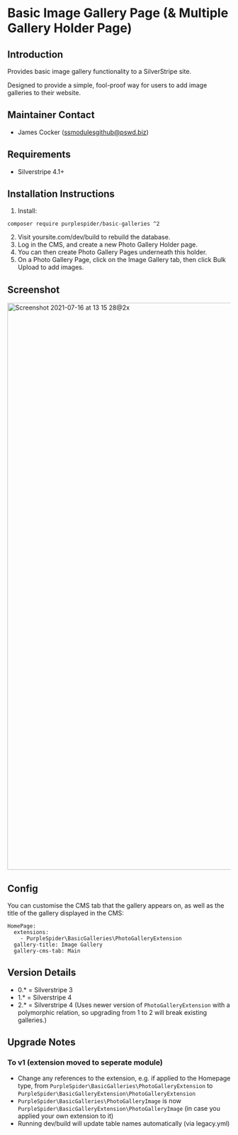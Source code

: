 # Basic Image Gallery Page (& Multiple Gallery Holder Page)

## Introduction

Provides basic image gallery functionality to a SilverStripe site. 

Designed to provide a simple, fool-proof way for users to add image galleries to their website.

## Maintainer Contact ##
 * James Cocker (ssmodulesgithub@pswd.biz)
 
## Requirements
 * Silverstripe 4.1+
 
## Installation Instructions

1. Install:
````
composer require purplespider/basic-galleries ^2
````

2. Visit yoursite.com/dev/build to rebuild the database.
3. Log in the CMS, and create a new Photo Gallery Holder page.
4. You can then create Photo Gallery Pages underneath this holder.
5. On a Photo Gallery Page, click on the Image Gallery tab, then click Bulk Upload to add images.

## Screenshot
<img width="1277" alt="Screenshot 2021-07-16 at 13 15 28@2x" src="https://user-images.githubusercontent.com/329880/125945926-12f45da8-ec7a-4851-927c-c8dddee461af.png">

## Config

You can customise the CMS tab that the gallery appears on, as well as the title of the gallery displayed in the CMS:

````
HomePage:
  extensions:
    - PurpleSpider\BasicGalleries\PhotoGalleryExtension
  gallery-title: Image Gallery
  gallery-cms-tab: Main
````

## Version Details

* 0.* = Silverstripe 3
* 1.* = Silverstripe 4
* 2.* = Silverstripe 4 (Uses newer version of `PhotoGalleryExtension` with a polymorphic relation, so upgrading from 1 to 2 will break existing galleries.)

## Upgrade Notes
### To v1 (extension moved to seperate module)
* Change any references to the extension, e.g. if applied to the Homepage type, from `PurpleSpider\BasicGalleries\PhotoGalleryExtension` to `PurpleSpider\BasicGalleryExtension\PhotoGalleryExtension`
* `PurpleSpider\BasicGalleries\PhotoGalleryImage` is now `PurpleSpider\BasicGalleryExtension\PhotoGalleryImage` (in case you applied your own extension to it)
* Running dev/build will update table names automatically (via legacy.yml)
